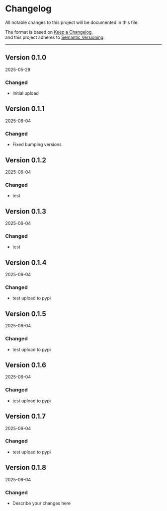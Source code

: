 # Changelog

All notable changes to this project will be documented in this file.

The format is based on [Keep a Changelog](https://keepachangelog.com/en/1.0.0/),  
and this project adheres to [Semantic Versioning](https://semver.org/).

---

## Version 0.1.0 
2025-05-28
### Changed
- Initial upload

## Version 0.1.1 
2025-06-04
### Changed
- Fixed bumping versions

## Version 0.1.2 
2025-06-04
### Changed
- test

## Version 0.1.3 
2025-06-04
### Changed
- test

## Version 0.1.4 
2025-06-04
### Changed
- test upload to pypi

## Version 0.1.5 
2025-06-04
### Changed
- test upload to pypi

## Version 0.1.6 
2025-06-04
### Changed
- test upload to pypi

## Version 0.1.7
2025-06-04
### Changed
- test upload to pypi

## Version 0.1.8 
2025-06-04
### Changed
- Describe your changes here
